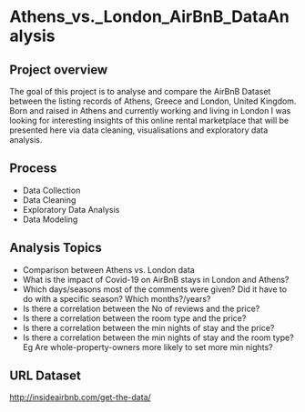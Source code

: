 # Athens_vs._London_AirBnB_DataAnalysis
## Project overview
The goal of this project is to analyse and compare the AirBnB Dataset between the listing records of Athens, Greece and London, United Kingdom. Born and raised in Athens and currently working and living in London I was looking for interesting insights of this online rental marketplace that will be presented here via data cleaning, visualisations and exploratory data analysis.
## Process
* Data Collection
* Data Cleaning
* Exploratory Data Analysis
* Data Modeling
## Analysis Topics
* Comparison between Athens vs. London data
* What is the impact of Covid-19 on AirBnB stays in London and Athens?
* Which days/seasons most of the comments were given? Did it have to do with a specific season? Which months?/years?
* Is there a correlation between the No of reviews and the price?
* Is there a correlation between the room type and the price?
* Is there a correlation between the min nights of stay and the price?
* Is there a correlation between the min nights of stay and the room type? Eg Are whole-property-owners more likely to set more min nights?
## URL Dataset
http://insideairbnb.com/get-the-data/
